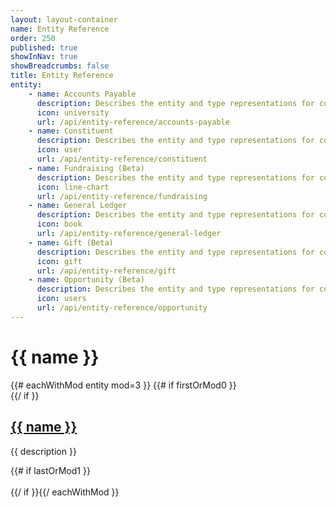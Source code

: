 ```yaml
---
layout: layout-container
name: Entity Reference
order: 250
published: true
showInNav: true
showBreadcrumbs: false
title: Entity Reference
entity: 
    - name: Accounts Payable
      description: Describes the entity and type representations for common items that the Accounts Payable API uses.
      icon: university
      url: /api/entity-reference/accounts-payable
    - name: Constituent
      description: Describes the entity and type representations for common items that the Constituent API uses.
      icon: user
      url: /api/entity-reference/constituent
    - name: Fundraising (Beta)
      description: Describes the entity and type representations for common items that the Fundraising API uses.
      icon: line-chart
      url: /api/entity-reference/fundraising
    - name: General Ledger
      description: Describes the entity and type representations for common items that the General Ledger API uses.
      icon: book
      url: /api/entity-reference/general-ledger
    - name: Gift (Beta)
      description: Describes the entity and type representations for common items that the Gift API uses.
      icon: gift
      url: /api/entity-reference/gift
    - name: Opportunity (Beta)
      description: Describes the entity and type representations for common items that the Opportunity API uses.
      icon: users
      url: /api/entity-reference/opportunity
---
```


<h1>{{ name }}</h1>
<div class="container">
<div class="row">
<div class="col-md-12">
<div class="showcase row" stache-equal-height>
<div class="clearfix"></div>
{{# eachWithMod entity mod=3 }}
{{# if firstOrMod0 }}
 <div class="row">
 {{/ if }}
        <div class="col-sm-4">
            <i class="fa fa-fw fa-3x fa-{{ icon }} showcase-icon"></i>
            <div class="showcase-desc">
                <h2>
                    <a href="{{ url }}">{{ name }}</a>
                </h2>
                <p>{{ description }}</p>
            </div>
        </div>
        {{# if lastOrMod1 }}</div><br />{{/ if }}{{/ eachWithMod }}
        </div></div></div></div>
